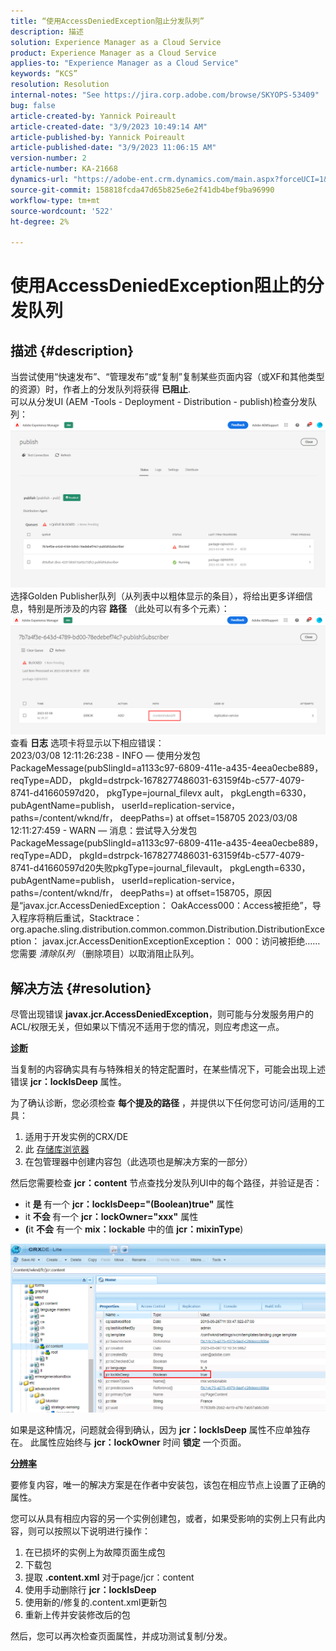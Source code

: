 ```yaml
---
title: “使用AccessDeniedException阻止分发队列”
description: 描述
solution: Experience Manager as a Cloud Service
product: Experience Manager as a Cloud Service
applies-to: "Experience Manager as a Cloud Service"
keywords: “KCS”
resolution: Resolution
internal-notes: "See https://jira.corp.adobe.com/browse/SKYOPS-53409"
bug: false
article-created-by: Yannick Poireault
article-created-date: "3/9/2023 10:49:14 AM"
article-published-by: Yannick Poireault
article-published-date: "3/9/2023 11:06:15 AM"
version-number: 2
article-number: KA-21668
dynamics-url: "https://adobe-ent.crm.dynamics.com/main.aspx?forceUCI=1&pagetype=entityrecord&etn=knowledgearticle&id=bdfc3e05-68be-ed11-83ff-6045bd0065b6"
source-git-commit: 158818fcda47d65b825e6e2f41db4bef9ba96990
workflow-type: tm+mt
source-wordcount: '522'
ht-degree: 2%

---
```


# 使用AccessDeniedException阻止的分发队列

## 描述 {#description}

当尝试使用“快速发布”、“管理发布”或“复制”复制某些页面内容（或XF和其他类型的资源）时，作者上的分发队列将获得 <b>已阻止</b>.<br>可以从分发UI (AEM -Tools - Deployment - Distribution - publish)检查分发队列：<br>![](assets/___c8fc3e05-68be-ed11-83ff-6045bd0065b6___.png)<br>选择Golden Publisher队列（从列表中以粗体显示的条目），将给出更多详细信息，特别是所涉及的内容 <b>路径</b> （此处可以有多个元素）：<br>![](assets/___d5fc3e05-68be-ed11-83ff-6045bd0065b6___.png)<br>查看 <b>日志</b> 选项卡将显示以下相应错误：<br>2023/03/08 12:11:26:238 - INFO — 使用分发包PackageMessage(pubSlingId=a1133c97-6809-411e-a435-4eea0ecbe889， reqType=ADD， pkgId=dstrpck-1678277486031-63159f4b-c577-4079-8741-d41660597d20， pkgType=journal_filevx ault， pkgLength=6330， pubAgentName=publish， userId=replication-service， paths=/content/wknd/fr， deepPaths=) at offset=158705 2023/03/08 12:11:27:459 - WARN — 消息：尝试导入分发包PackageMessage(pubSlingId=a1133c97-6809-411e-a435-4eea0ecbe889， reqType=ADD， pkgId=dstrpck-1678277486031-63159f4b-c577-4079-8741-d41660597d20失败pkgType=journal_filevault， pkgLength=6330， pubAgentName=publish， userId=replication-service， paths=/content/wknd/fr， deepPaths=) at offset=158705，原因是“javax.jcr.AccessDeniedException： OakAccess000：Access被拒绝”，导入程序将稍后重试，Stacktrace： org.apache.sling.distribution.common.common.Distribution.DistributionException： javax.jcr.AccessDenitionExceptionException： 000：访问被拒绝……<br>您需要 *清除队列* （删除项目）以取消阻止队列。

## 解决方法 {#resolution}


尽管出现错误 <b>javax.jcr.AccessDeniedException</b>，则可能与分发服务用户的ACL/权限无关，但如果以下情况不适用于您的情况，则应考虑这一点。



<u><b>诊断</b></u>

当复制的内容确实具有与特殊相关的特定配置时，在某些情况下，可能会出现上述错误 <b>jcr：lockIsDeep</b> 属性。

为了确认诊断，您必须检查 <b>每个提及的路径</b> ，并提供以下任何您可访问/适用的工具：

1. 适用于开发实例的CRX/DE
2. 此 [存储库浏览器](https://experienceleague.adobe.com/docs/experience-manager-cloud-service/content/implementing/developer-tools/repository-browser.html?lang=zh-Hans)
3. 在包管理器中创建内容包（此选项也是解决方案的一部分）


然后您需要检查 <b>jcr：content</b> 节点查找分发队列UI中的每个路径，并验证是否：

- it <b>是 </b>有一个 <b>jcr：lockIsDeep=&quot;(Boolean)true&quot;</b> 属性
- it <b>不会 </b>有一个 <b>jcr：lockOwner=&quot;xxx&quot;</b> 属性
- <b>(</b>it <b>不会</b> 有一个 <b>mix：lockable</b> 中的值 <b>jcr：mixinType</b>)


![](assets/e5fb7aa2-d8bd-ed11-83ff-6045bd0065b6.png)

如果是这种情况，问题就会得到确认，因为 <b>jcr：lockIsDeep</b> 属性不应单独存在。 此属性应始终与 <b>jcr：lockOwner</b> 时间 <b>锁定</b> 一个页面。



<u><b>分辨率</b></u>

要修复内容，唯一的解决方案是在作者中安装包，该包在相应节点上设置了正确的属性。

您可以从具有相应内容的另一个实例创建包，或者，如果受影响的实例上只有此内容，则可以按照以下说明进行操作：

1. 在已损坏的实例上为故障页面生成包
2. 下载包
3. 提取 <b>.content.xml</b> 对于page/jcr：content
4. 使用手动删除行 <b>jcr：lockIsDeep</b>
5. 使用新的/修复的.content.xml更新包
6. 重新上传并安装修改后的包


然后，您可以再次检查页面属性，并成功测试复制/分发。
